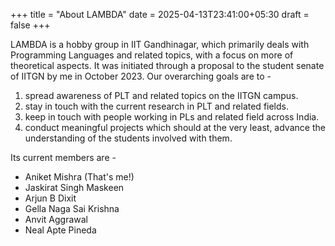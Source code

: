 +++
title = "About LAMBDA"
date = 2025-04-13T23:41:00+05:30
draft = false
+++

LAMBDA is a hobby group in IIT Gandhinagar, which primarily deals with Programming Languages and related topics, with a focus on more of theoretical aspects. It was initiated through a proposal to the student senate of IITGN by me in October 2023. Our overarching goals are to -

1.  spread awareness of PLT and related topics on the IITGN campus.
2.  stay in touch with the current research in PLT and related fields.
3.  keep in touch with people working in PLs and related field across India.
4.  conduct meaningful projects which should at the very least, advance the understanding of the students involved with them.

Its current members are -

-   Aniket Mishra (That's me!)
-   Jaskirat Singh Maskeen
-   Arjun B Dixit
-   Gella Naga Sai Krishna
-   Anvit Aggrawal
-   Neal Apte Pineda
